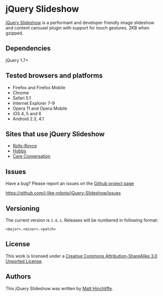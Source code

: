 # jQuery Slideshow
[jQuery Slideshow][1] is a performant and developer friendly image slideshow and content carousel plugin with support for touch gestures. 2KB when gzipped.

## Dependencies

jQuery 1.7+

## Tested browsers and platforms

 * Firefox and Firefox Mobile
 * Chrome
 * Safari 5.1
 * Internet Explorer 7–9
 * Opera 11 and Opera Mobile
 * iOS 4, 5 and 6
 * Android 2.3, 4.1

## Sites that use jQuery Slideshow

 * [Rolls-Royce](http://www.rolls-royce.com)
 * [Hobbs](http://www.hobbs.co.uk)
 * [Care Conversation](http://www.careconversation.com)

## Issues

Have a bug? Please report an issues on the [Github project page][1]

https://github.com/i-like-robots/jQuery-Slideshow/issues

## Versioning

The current version is `1.6.1`. Releases will be numbered in following format:

`<major>.<minor>.<patch>`

## License

This work is licensed under a [Creative Commons Attribution-ShareAlike 3.0 Unported License][2].

## Authors

This jQuery Slideshow was written by [Matt Hinchliffe][3].

 [1]: http://github.com/i-like-robots/jQuery-Slideshow
 [2]: http://creativecommons.org/licenses/by-sa/3.0/
 [3]: http://www.maketea.co.uk